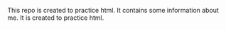 This repo is created to practice html. 
It contains some information about me.
It is created to practice html.
